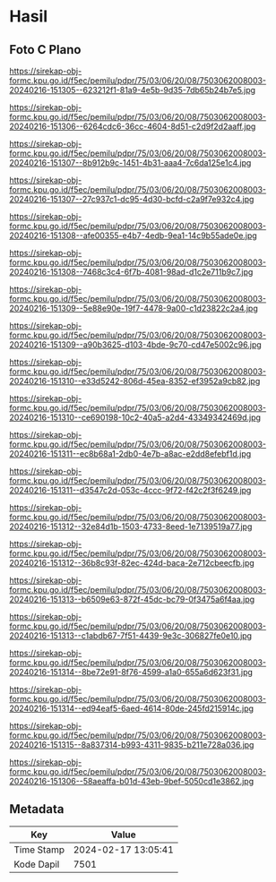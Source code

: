 # Hasil

## Foto C Plano

https://sirekap-obj-formc.kpu.go.id/f5ec/pemilu/pdpr/75/03/06/20/08/7503062008003-20240216-151305--623212f1-81a9-4e5b-9d35-7db65b24b7e5.jpg

https://sirekap-obj-formc.kpu.go.id/f5ec/pemilu/pdpr/75/03/06/20/08/7503062008003-20240216-151306--6264cdc6-36cc-4604-8d51-c2d9f2d2aaff.jpg

https://sirekap-obj-formc.kpu.go.id/f5ec/pemilu/pdpr/75/03/06/20/08/7503062008003-20240216-151307--8b912b9c-1451-4b31-aaa4-7c6da125e1c4.jpg

https://sirekap-obj-formc.kpu.go.id/f5ec/pemilu/pdpr/75/03/06/20/08/7503062008003-20240216-151307--27c937c1-dc95-4d30-bcfd-c2a9f7e932c4.jpg

https://sirekap-obj-formc.kpu.go.id/f5ec/pemilu/pdpr/75/03/06/20/08/7503062008003-20240216-151308--afe00355-e4b7-4edb-9ea1-14c9b55ade0e.jpg

https://sirekap-obj-formc.kpu.go.id/f5ec/pemilu/pdpr/75/03/06/20/08/7503062008003-20240216-151308--7468c3c4-6f7b-4081-98ad-d1c2e711b9c7.jpg

https://sirekap-obj-formc.kpu.go.id/f5ec/pemilu/pdpr/75/03/06/20/08/7503062008003-20240216-151309--5e88e90e-19f7-4478-9a00-c1d23822c2a4.jpg

https://sirekap-obj-formc.kpu.go.id/f5ec/pemilu/pdpr/75/03/06/20/08/7503062008003-20240216-151309--a90b3625-d103-4bde-9c70-cd47e5002c96.jpg

https://sirekap-obj-formc.kpu.go.id/f5ec/pemilu/pdpr/75/03/06/20/08/7503062008003-20240216-151310--e33d5242-806d-45ea-8352-ef3952a9cb82.jpg

https://sirekap-obj-formc.kpu.go.id/f5ec/pemilu/pdpr/75/03/06/20/08/7503062008003-20240216-151310--ce690198-10c2-40a5-a2d4-43349342469d.jpg

https://sirekap-obj-formc.kpu.go.id/f5ec/pemilu/pdpr/75/03/06/20/08/7503062008003-20240216-151311--ec8b68a1-2db0-4e7b-a8ac-e2dd8efebf1d.jpg

https://sirekap-obj-formc.kpu.go.id/f5ec/pemilu/pdpr/75/03/06/20/08/7503062008003-20240216-151311--d3547c2d-053c-4ccc-9f72-f42c2f3f6249.jpg

https://sirekap-obj-formc.kpu.go.id/f5ec/pemilu/pdpr/75/03/06/20/08/7503062008003-20240216-151312--32e84d1b-1503-4733-8eed-1e7139519a77.jpg

https://sirekap-obj-formc.kpu.go.id/f5ec/pemilu/pdpr/75/03/06/20/08/7503062008003-20240216-151312--36b8c93f-82ec-424d-baca-2e712cbeecfb.jpg

https://sirekap-obj-formc.kpu.go.id/f5ec/pemilu/pdpr/75/03/06/20/08/7503062008003-20240216-151313--b6509e63-872f-45dc-bc79-0f3475a6f4aa.jpg

https://sirekap-obj-formc.kpu.go.id/f5ec/pemilu/pdpr/75/03/06/20/08/7503062008003-20240216-151313--c1abdb67-7f51-4439-9e3c-306827fe0e10.jpg

https://sirekap-obj-formc.kpu.go.id/f5ec/pemilu/pdpr/75/03/06/20/08/7503062008003-20240216-151314--8be72e91-8f76-4599-a1a0-655a6d623f31.jpg

https://sirekap-obj-formc.kpu.go.id/f5ec/pemilu/pdpr/75/03/06/20/08/7503062008003-20240216-151314--ed94eaf5-6aed-4614-80de-245fd215914c.jpg

https://sirekap-obj-formc.kpu.go.id/f5ec/pemilu/pdpr/75/03/06/20/08/7503062008003-20240216-151315--8a837314-b993-4311-9835-b211e728a036.jpg

https://sirekap-obj-formc.kpu.go.id/f5ec/pemilu/pdpr/75/03/06/20/08/7503062008003-20240216-151306--58aeaffa-b01d-43eb-9bef-5050cd1e3862.jpg


## Metadata

| Key        | Value               |
| ---------- | ------------------- |
| Time Stamp | 2024-02-17 13:05:41 |
| Kode Dapil | 7501                |



